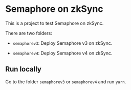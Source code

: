 # Semaphore on zkSync

This is a project to test Semaphore on zkSync.

There are two folders:

- `semaphorev3`: Deploy Semaphore v3 on zkSync.

- `semaphorev4`: Deploy Semaphore v4 on zkSync.

## Run locally

Go to the folder `semaphorev3` or `semaphorev4` and run `yarn`.

